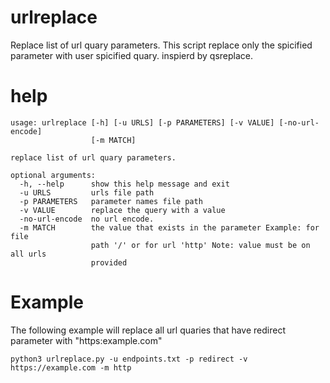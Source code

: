 # urlreplace
Replace list of url quary parameters. This script replace only the spicified parameter with user spicified quary.
inspierd by qsreplace.
# help
```
usage: urlreplace [-h] [-u URLS] [-p PARAMETERS] [-v VALUE] [-no-url-encode]
                  [-m MATCH]

replace list of url quary parameters.

optional arguments:
  -h, --help      show this help message and exit
  -u URLS         urls file path
  -p PARAMETERS   parameter names file path
  -v VALUE        replace the query with a value
  -no-url-encode  no url encode.
  -m MATCH        the value that exists in the parameter Example: for file
                  path '/' or for url 'http' Note: value must be on all urls
                  provided
```
# Example
The following example will replace all url quaries that have redirect parameter with "https:example.com"
```
python3 urlreplace.py -u endpoints.txt -p redirect -v https://example.com -m http
```
